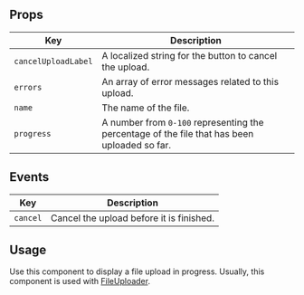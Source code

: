 ## Props

| Key | Description |
| --- | --- |
| `cancelUploadLabel` | A localized string for the button to cancel the upload. |
| `errors` | An array of error messages related to this upload. |
| `name` | The name of the file. |
| `progress` | A number from `0-100` representing the percentage of the file that has been uploaded so far. |

## Events

| Key      | Description                              |
| -------- | ---------------------------------------- |
| `cancel` | Cancel the upload before it is finished. |

## Usage

Use this component to display a file upload in progress. Usually, this component is used with [FileUploader](#/component/FileUploader).
